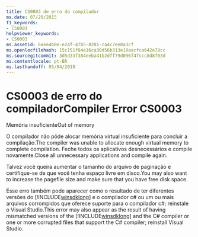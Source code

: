```yaml
---
title: CS0003 de erro do compilador
ms.date: 07/20/2015
f1_keywords:
- CS0003
helpviewer_keywords:
- CS0003
ms.assetid: 6aee4b0e-e24f-47b5-8281-ca4c7ee8a3cf
ms.openlocfilehash: 15c151f84e16ca30d56b313e19aacfca642e78cc
ms.sourcegitcommit: 3d5d33f384eeba41b2dff79d096f47ccc8d8f03d
ms.contentlocale: pt-BR
ms.lasthandoff: 05/04/2018
---
```

# <a name="compiler-error-cs0003"></a><span data-ttu-id="b67d2-102">CS0003 de erro do compilador</span><span class="sxs-lookup"><span data-stu-id="b67d2-102">Compiler Error CS0003</span></span>
<span data-ttu-id="b67d2-103">Memória insuficiente</span><span class="sxs-lookup"><span data-stu-id="b67d2-103">Out of memory</span></span>  
  
 <span data-ttu-id="b67d2-104">O compilador não pôde alocar memória virtual insuficiente para concluir a compilação.</span><span class="sxs-lookup"><span data-stu-id="b67d2-104">The compiler was unable to allocate enough virtual memory to complete compilation.</span></span> <span data-ttu-id="b67d2-105">Feche todos os aplicativos desnecessários e compile novamente.</span><span class="sxs-lookup"><span data-stu-id="b67d2-105">Close all unnecessary applications and compile again.</span></span>  
  
 <span data-ttu-id="b67d2-106">Talvez você queira aumentar o tamanho do arquivo de paginação e certifique-se de que você tenha espaço livre em disco.</span><span class="sxs-lookup"><span data-stu-id="b67d2-106">You may also want to increase the pagefile size and make sure that you have free disk space.</span></span>  
  
 <span data-ttu-id="b67d2-107">Esse erro também pode aparecer como o resultado de ter diferentes versões do [!INCLUDE[winsdklong](~/includes/winsdklong-md.md)] e o compilador c# ou um ou mais arquivos corrompidos que oferece suporte para o compilador c#; reinstale o Visual Studio.</span><span class="sxs-lookup"><span data-stu-id="b67d2-107">This error may also appear as the result of having mismatched versions of the [!INCLUDE[winsdklong](~/includes/winsdklong-md.md)] and the C# compiler or one or more corrupted files that support the C# compiler; reinstall Visual Studio.</span></span>
